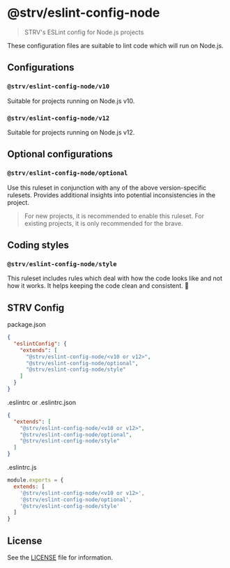 # @strv/eslint-config-node

> STRV's ESLint config for Node.js projects

These configuration files are suitable to lint code which will run on Node.js.

## Configurations

### `@strv/eslint-config-node/v10`

Suitable for projects running on Node.js v10.

### `@strv/eslint-config-node/v12`

Suitable for projects running on Node.js v12.

## Optional configurations

### `@strv/eslint-config-node/optional`

Use this ruleset in conjunction with any of the above version-specific rulesets. Provides additional insights into potential inconsistencies in the project.

> For new projects, it is recommended to enable this ruleset. For existing projects, it is only recommended for the brave.

## Coding styles

### `@strv/eslint-config-node/style`

This ruleset includes rules which deal with how the code looks like and not how it works. It helps keeping the code clean and consistent. 🎨

## STRV Config

package.json

```json
{
  "eslintConfig": {
    "extends": [
      "@strv/eslint-config-node/<v10 or v12>",
      "@strv/eslint-config-node/optional",
      "@strv/eslint-config-node/style"
    ]
  }
}
```

.eslintrc or .eslintrc.json

```json
{
  "extends": [
    "@strv/eslint-config-node/<v10 or v12>",
    "@strv/eslint-config-node/optional",
    "@strv/eslint-config-node/style"
  ]
}
```

.eslintrc.js

```js
module.exports = {
  extends: [
    '@strv/eslint-config-node/<v10 or v12>',
    '@strv/eslint-config-node/optional',
    '@strv/eslint-config-node/style'
  ]
}
```

## License

See the [LICENSE](LICENSE) file for information.
